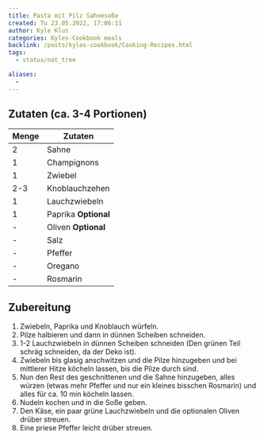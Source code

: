 ```yaml
---
title: Pasta mit Pilz Sahnesoße
created: Tu 23.05.2022, 17:06:11
author: Kyle Klus
categories: Kyles-Cookbook meals
backlink: /posts/kyles-cookbook/Cooking-Recipes.html
tags:
  - status/not_tree

aliases:
  -
---
```


## Zutaten (ca. 3-4 Portionen)

| Menge            | Zutaten              |
| ---------------- | -------------------- |
| 2                | Sahne                |
| 1                | Champignons          |
| 1                | Zwiebel              |
| 2-3              | Knoblauchzehen       |
| 1                | Lauchzwiebeln        |
| 1                | Paprika **Optional** |
| -                | Oliven **Optional**  |
| -                | Salz                 |
| -                | Pfeffer              |
| -                | Oregano              |
| -                | Rosmarin             |

## Zubereitung

1. Zwiebeln, Paprika und Knoblauch würfeln.
2. Pilze halbieren und dann in dünnen Scheiben schneiden.
3. 1-2 Lauchzwiebeln in dünnen Scheiben schneiden (Den grünen Teil schräg schneiden, da der Deko ist).
4. Zwiebeln bis glasig anschwitzen und die Pilze hinzugeben und bei mittlerer Hitze köcheln lassen, bis die Pilze durch sind.
5. Nun den Rest des geschnittenen und die Sahne hinzugeben, alles würzen (etwas mehr Pfeffer und nur ein kleines bisschen Rosmarin) und alles für ca. 10 min köcheln lassen.
6. Nudeln kochen und in die Soße geben.
7. Den Käse, ein paar grüne Lauchzwiebeln und die optionalen Oliven drüber streuen.
8. Eine priese Pfeffer leicht drüber streuen.
